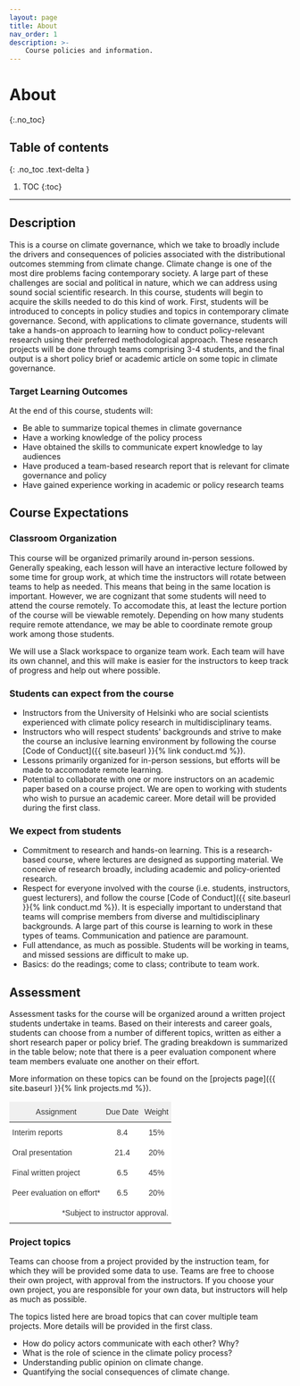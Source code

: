 ```yaml
---
layout: page
title: About
nav_order: 1
description: >-
    Course policies and information.
---
```


# About
{:.no_toc}

## Table of contents
{: .no_toc .text-delta }

1. TOC
{:toc}

---

## Description
This is a course on climate governance, which we take to broadly include the drivers and consequences of policies associated with the distributional outcomes stemming from climate change. Climate change is one of the most dire problems facing contemporary society. A large part of these challenges are social and political in nature, which we can address using sound social scientific research. In this course, students will begin to acquire the skills needed to do this kind of work. First, students will be introduced to concepts in policy studies and topics in contemporary climate governance. Second, with applications to climate governance, students will take a hands-on approach to learning how to conduct policy-relevant research using their preferred methodological approach. These research projects will be done through teams comprising 3-4 students, and the final output is a short policy brief or academic article on some topic in climate governance.

### Target Learning Outcomes
At the end of this course, students will:
- Be able to summarize topical themes in climate governance
- Have a working knowledge of the policy process
- Have obtained the skills to communicate expert knowledge to lay audiences
- Have produced a team-based research report that is relevant for climate governance and policy
- Have gained experience working in academic or policy research teams

## Course Expectations

### Classroom Organization
This course will be organized primarily around in-person sessions. Generally speaking, each lesson will have an interactive lecture followed by some time for group work, at which time the instructors will rotate between teams to help as needed. This means that being in the same location is important. However, we are cognizant that some students will need to attend the course remotely. To accomodate this, at least the lecture portion of the course will be viewable remotely. Depending on how many students require remote attendance, we may be able to coordinate remote group work among those students.

We will use a Slack workspace to organize team work. Each team will have its own channel, and this will make is easier for the instructors to keep track of progress and help out where possible.

### Students can expect from the course
- Instructors from the University of Helsinki who are social scientists experienced with climate policy research in multidisciplinary teams.
- Instructors who will respect students' backgrounds and strive to make the course an inclusive learning environment by following the course [Code of Conduct]({{ site.baseurl }}{% link conduct.md %}).
- Lessons primarily organized for in-person sessions, but efforts will be made to accomodate remote learning.
- Potential to collaborate with one or more instructors on an academic paper based on a course project. We are open to working with students who wish to pursue an academic career. More detail will be provided during the first class.

### We expect from students
- Commitment to research and hands-on learning. This is a research-based course, where lectures are designed as supporting material. We conceive of research broadly, including academic and policy-oriented research.
- Respect for everyone involved with the course (i.e. students, instructors, guest lecturers), and follow the course [Code of Conduct]({{ site.baseurl }}{% link conduct.md %}). It is especially important to understand that teams will comprise members from diverse and multidisciplinary backgrounds. A large part of this course is learning to work in these types of teams. Communication and patience are paramount.
- Full attendance, as much as possible. Students will be working in teams, and missed sessions are difficult to make up.
- Basics: do the readings; come to class; contribute to team work.

## Assessment
Assessment tasks for the course will be organized around a written project students undertake in teams. Based on their interests and career goals, students can choose from a number of different topics, written as either a short research paper or policy brief. The grading breakdown is summarized in the table below; note that there is a peer evaluation component where team members evaluate one another on their effort. 

More information on these topics can be found on the [projects page]({{ site.baseurl }}{% link projects.md %}).

<style type="text/css">
.tg  {border:none;border-collapse:collapse;border-color:#ccc;border-spacing:0;}
.tg td{background-color:#fff;border-color:#ccc;border-style:solid;border-width:0px;color:#333;
  font-family:Arial, sans-serif;font-size:14px;overflow:hidden;padding:10px 5px;word-break:normal;}
.tg th{background-color:#f0f0f0;border-color:#ccc;border-style:solid;border-width:0px;color:#333;
  font-family:Arial, sans-serif;font-size:14px;font-weight:normal;overflow:hidden;padding:10px 5px;word-break:normal;}
.tg .tg-c3ow{border-color:inherit;text-align:center;vertical-align:top}
.tg .tg-0pky{border-color:inherit;text-align:left;vertical-align:top}
.tg .tg-dvpl{border-color:inherit;text-align:right;vertical-align:top}
</style>
<table class="tg">
<thead>
  <tr>
    <th class="tg-c3ow">Assignment</th>
    <th class="tg-c3ow">Due Date</th>
    <th class="tg-c3ow">Weight</th>
  </tr>
</thead>
<tbody>
  <tr>
    <td class="tg-0pky">Interim reports</td>
    <td class="tg-c3ow">8.4</td>
    <td class="tg-c3ow">15%</td>
  </tr>
  <tr>
    <td class="tg-0pky">Oral presentation</td>
    <td class="tg-c3ow">21.4</td>
    <td class="tg-c3ow">20%</td>
  </tr>
  <tr>
    <td class="tg-0pky">Final written project</td>
    <td class="tg-c3ow">6.5</td>
    <td class="tg-c3ow">45%</td>
  </tr>
  <tr>
    <td class="tg-0pky">Peer evaluation on effort*</td>
    <td class="tg-c3ow">6.5</td>
    <td class="tg-c3ow">20%</td>
  </tr>
  <tr>
    <td class="tg-dvpl" colspan="3">*Subject to instructor approval.</td>
  </tr>
</tbody>
</table>


### Project topics
Teams can choose from a project provided by the instruction team, for which they will be provided some data to use. Teams are free to choose their own project, with approval from the instructors. If you choose your own project, you are responsible for your own data, but instructors will help as much as possible.

The topics listed here are broad topics that can cover multiple team projects. More details will be provided in the first class.
- How do policy actors communicate with each other? Why?
- What is the role of science in the climate policy process?
- Understanding public opinion on climate change.
- Quantifying the social consequences of climate change.
